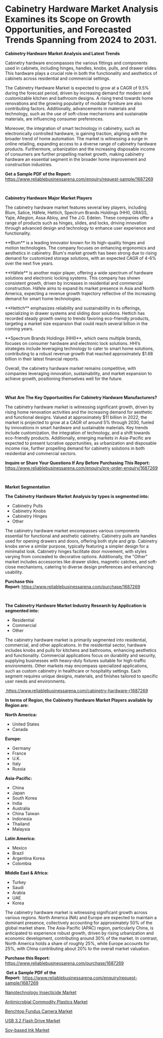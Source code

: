 <p><h1>Cabinetry Hardware Market Analysis Examines its Scope on Growth Opportunities, and Forecasted Trends Spanning from 2024 to 2031.</h1></p><p><strong>Cabinetry Hardware Market Analysis and Latest Trends</strong></p>
<p><p>Cabinetry hardware encompasses the various fittings and components used in cabinets, including hinges, handles, knobs, pulls, and drawer slides. This hardware plays a crucial role in both the functionality and aesthetics of cabinets across residential and commercial settings. </p><p>The Cabinetry Hardware Market is expected to grow at a CAGR of 9.5% during the forecast period, driven by increasing demand for modern and customizable kitchen and bathroom designs. A rising trend towards home renovations and the growing popularity of modular furniture are also contributing factors. Additionally, advancements in materials and technology, such as the use of soft-close mechanisms and sustainable materials, are influencing consumer preferences. </p><p>Moreover, the integration of smart technology in cabinetry, such as electronically controlled hardware, is gaining traction, aligning with the broader trend of home automation. The market is witnessing a surge in online retailing, expanding access to a diverse range of cabinetry hardware products. Furthermore, urbanization and the increasing disposable income of consumers are further propelling market growth, making cabinetry hardware an essential segment in the broader home improvement and construction industries.</p></p>
<p><strong>Get a Sample PDF of the Report:&nbsp;</strong> <a href="https://www.reliablebusinessarena.com/enquiry/request-sample/1687269?utm_campaign=1683&utm_medium=2&utm_source=Github&utm_content=ia&utm_term=16102024&utm_id=cabinetry-hardware">https://www.reliablebusinessarena.com/enquiry/request-sample/1687269</a></p>
<p>&nbsp;</p>
<p><strong>Cabinetry Hardware Major Market Players</strong></p>
<p><p>The cabinetry hardware market features several key players, including Blum, Salice, Häfele, Hettich, Spectrum Brands Holdings (HHI), GRASS, Yajie, Allegion, Assa Abloy, and The J.G. Edelen. These companies offer a range of products such as hinges, slides, and locks, driving innovation through advanced design and technology to enhance user experience and functionality.</p><p>**Blum** is a leading innovator known for its high-quality hinges and motion technologies. The company focuses on enhancing ergonomics and aesthetics in cabinetry. Blum's market growth has been strong due to rising demand for customized storage solutions, with an expected CAGR of 4-6% over the next five years.</p><p>**Häfele** is another major player, offering a wide spectrum of hardware solutions and electronic locking systems. This company has shown consistent growth, driven by increases in residential and commercial construction. Häfele aims to expand its market presence in Asia and North America, expecting a revenue growth trajectory reflective of the increasing demand for smart home technologies.</p><p>**Hettich** emphasizes reliability and sustainability in its offerings, specializing in drawer systems and sliding door solutions. Hettich has recorded steady growth owing to trends favoring eco-friendly products, targeting a market size expansion that could reach several billion in the coming years.</p><p>**Spectrum Brands Holdings (HHI)**, which owns multiple brands, focuses on consumer hardware and electronic lock solutions. HHI’s strategies include leveraging technology to cater to smart home solutions, contributing to a robust revenue growth that reached approximately $1.68 billion in their latest financial reports.</p><p>Overall, the cabinetry hardware market remains competitive, with companies leveraging innovation, sustainability, and market expansion to achieve growth, positioning themselves well for the future.</p></p>
<p>&nbsp;</p>
<p><strong>What Are The Key Opportunities For Cabinetry Hardware Manufacturers?</strong></p>
<p><p>The cabinetry hardware market is witnessing significant growth, driven by rising home renovation activities and the increasing demand for aesthetic and functional designs. Valued at approximately $11 billion in 2022, the market is projected to grow at a CAGR of around 5% through 2030, fueled by innovations in smart hardware and sustainable materials. Key trends include customization, the integration of technology, and a shift towards eco-friendly products. Additionally, emerging markets in Asia-Pacific are expected to present lucrative opportunities, as urbanization and disposable income rise, further propelling demand for cabinetry solutions in both residential and commercial sectors.</p></p>
<p><strong>Inquire or Share Your Questions If Any Before Purchasing This Report:</strong> <a href="https://www.reliablebusinessarena.com/enquiry/pre-order-enquiry/1687269?utm_campaign=1683&utm_medium=2&utm_source=Github&utm_content=ia&utm_term=16102024&utm_id=cabinetry-hardware">https://www.reliablebusinessarena.com/enquiry/pre-order-enquiry/1687269</a></p>
<p>&nbsp;</p>
<p><strong>Market Segmentation</strong></p>
<p><strong>The Cabinetry Hardware Market Analysis by types is segmented into:</strong></p>
<p><ul><li>Cabinetry Pulls</li><li>Cabinetry Knobs</li><li>Cabinetry Hinges</li><li>Other</li></ul></p>
<p><p>The cabinetry hardware market encompasses various components essential for functional and aesthetic cabinetry. Cabinetry pulls are handles used for opening drawers and doors, offering both style and grip. Cabinetry knobs serve a similar purpose, typically featuring a simpler design for a minimalist look. Cabinetry hinges facilitate door movement, with styles varying from concealed to decorative options. Additionally, the "Other" market includes accessories like drawer slides, magnetic catches, and soft-close mechanisms, catering to diverse design preferences and enhancing usability.</p></p>
<p><strong>Purchase this Report:&nbsp;</strong><a href="https://www.reliablebusinessarena.com/purchase/1687269?utm_campaign=1683&utm_medium=2&utm_source=Github&utm_content=ia&utm_term=16102024&utm_id=cabinetry-hardware">https://www.reliablebusinessarena.com/purchase/1687269</a></p>
<p>&nbsp;</p>
<p><strong>The Cabinetry Hardware Market Industry Research by Application is segmented into:</strong></p>
<p><ul><li>Residential</li><li>Commercial</li><li>Other</li></ul></p>
<p><p>The cabinetry hardware market is primarily segmented into residential, commercial, and other applications. In the residential sector, hardware includes knobs and pulls for kitchens and bathrooms, enhancing aesthetics and functionality. Commercial applications focus on durability and security, supplying businesses with heavy-duty fixtures suitable for high-traffic environments. Other markets may encompass specialized applications, such as custom cabinetry in healthcare or hospitality settings. Each segment requires unique designs, materials, and finishes tailored to specific user needs and environments.</p></p>
<p><a href="https://www.reliablebusinessarena.com/cabinetry-hardware-r1687269?utm_campaign=1683&utm_medium=2&utm_source=Github&utm_content=ia&utm_term=16102024&utm_id=cabinetry-hardware">&nbsp;https://www.reliablebusinessarena.com/cabinetry-hardware-r1687269</a></p>
<p><strong>In terms of Region, the Cabinetry Hardware Market Players available by Region are:</strong></p>
<p>
    <p> <strong> North America: </strong>
        <ul>
            <li>United States</li>
            <li>Canada</li>
        </ul>
        </p> 
    <p> <strong> Europe: </strong>
        <ul>
            <li>Germany</li>
            <li>France</li>
            <li>U.K.</li>
            <li>Italy</li>
            <li>Russia</li>
        </ul>
        </p> 
    <p> <strong> Asia-Pacific: </strong>
        <ul>
            <li>China</li>
            <li>Japan</li>
            <li>South Korea</li>
            <li>India</li>
            <li>Australia</li>
            <li>China Taiwan</li>
            <li>Indonesia</li>
            <li>Thailand</li>
            <li>Malaysia</li>
        </ul>
        </p> 
    <p> <strong> Latin America: </strong>
        <ul>
            <li>Mexico</li>
            <li>Brazil</li>
            <li>Argentina Korea</li>
            <li>Colombia</li>
        </ul>
        </p> 
    <p> <strong> Middle East & Africa: </strong>
        <ul>
            <li>Turkey</li>
            <li>Saudi</li>
            <li>Arabia</li>
            <li>UAE</li>
            <li>Korea</li>
        </ul>
    </p>
    </p>
<p><p>The cabinetry hardware market is witnessing significant growth across various regions. North America (NA) and Europe are expected to maintain a dominant presence, collectively accounting for approximately 50% of the global market share. The Asia-Pacific (APAC) region, particularly China, is anticipated to experience robust growth, driven by rising urbanization and economic development, contributing around 30% of the market. In contrast, North America holds a share of roughly 25%, while Europe accounts for 25%, with China contributing about 20% to the overall market valuation.</p></p>
<p><strong>Purchase this Report: </strong><a href="https://www.reliablebusinessarena.com/purchase/1687269?utm_campaign=1683&utm_medium=2&utm_source=Github&utm_content=ia&utm_term=16102024&utm_id=cabinetry-hardware">https://www.reliablebusinessarena.com/purchase/1687269</a></p>
<p>&nbsp;<strong>Get a Sample PDF of the Report:&nbsp;&nbsp;</strong><a href="https://www.reliablebusinessarena.com/enquiry/request-sample/1687269?utm_campaign=1683&utm_medium=2&utm_source=Github&utm_content=ia&utm_term=16102024&utm_id=cabinetry-hardware">https://www.reliablebusinessarena.com/enquiry/request-sample/1687269</a></p>
<p><strong></strong></p>
<p><p><a href="https://www.linkedin.com/pulse/pioneering-growth-analyzing-global-nanotechnology-insecticide-5ck0f?utm_campaign=1683&utm_medium=2&utm_source=Github&utm_content=ia&utm_term=16102024&utm_id=cabinetry-hardware">Nanotechnology Insecticide Market</a></p><p><a href="https://www.linkedin.com/pulse/antimicrobial-commodity-plastics-market-trends-focusing-insight-jmfkf?utm_campaign=1683&utm_medium=2&utm_source=Github&utm_content=ia&utm_term=16102024&utm_id=cabinetry-hardware">Antimicrobial Commodity Plastics Market</a></p><p><a href="https://www.linkedin.com/pulse/influencing-factors-benchtop-fundus-camera-market-insights-9zmwc?trk=public_post_embed_feed-article-content&utm_campaign=1683&utm_medium=2&utm_source=Github&utm_content=ia&utm_term=16102024&utm_id=cabinetry-hardware">Benchtop Fundus Camera Market</a></p><p><a href="https://www.linkedin.com/pulse/usb-32-flash-drive-market-global-regional-analysis-2024-fyu4c?trk=public_post_embed_feed-article-content&utm_campaign=1683&utm_medium=2&utm_source=Github&utm_content=ia&utm_term=16102024&utm_id=cabinetry-hardware">USB 3.2 Flash Drive Market</a></p><p><a href="https://www.linkedin.com/pulse/soy-based-ink-market-size-share-trends-analysis-report-end-lh7gc?trk=public_post_embed_feed-article-content&utm_campaign=1683&utm_medium=2&utm_source=Github&utm_content=ia&utm_term=16102024&utm_id=cabinetry-hardware">Soy-based Ink Market</a></p></p>